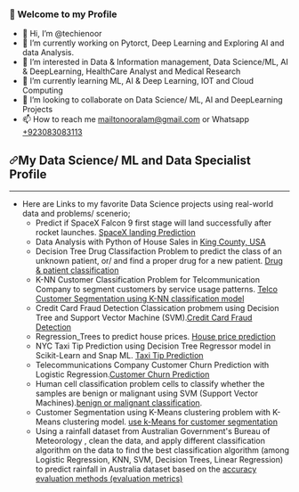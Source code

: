 ### 👋 Welcome to my Profile 

<ul>
  <li>👋 Hi, I’m @techienoor</li>
  <li>🔭 I’m currently working on Pytorct, Deep Learning and Exploring AI and data Analysis.</li>
  <li>👀 I’m interested in Data & Information management, Data Science/ML, AI & DeepLearning, HealthCare Analyst and Medical Research</li>
  <li>🌱 I’m currently learning ML, AI & Deep Learning, IOT and Cloud Computing</li>
  <li>💞️ I’m looking to collaborate on Data Science/ ML, AI and DeepLearning Projects</li>
  <li>📫 How to reach me <a href="mailto:mailtonooralam@gmail.com">mailtonooralam@gmail.com</a> or Whatsapp <a href="tel:+923083083113">+923083083113</a></li>
</ul>

<h2 dir="auto"><a id="user-content-my-data-science-ml-and-data-specialist-profile" class="anchor" aria-hidden="true" href="#my-data-science-ml-and-data-specialist-profile"><svg class="octicon octicon-link" viewBox="0 0 16 16" version="1.1" width="16" height="16" aria-hidden="true"><path d="m7.775 3.275 1.25-1.25a3.5 3.5 0 1 1 4.95 4.95l-2.5 2.5a3.5 3.5 0 0 1-4.95 0 .751.751 0 0 1 .018-1.042.751.751 0 0 1 1.042-.018 1.998 1.998 0 0 0 2.83 0l2.5-2.5a2.002 2.002 0 0 0-2.83-2.83l-1.25 1.25a.751.751 0 0 1-1.042-.018.751.751 0 0 1-.018-1.042Zm-4.69 9.64a1.998 1.998 0 0 0 2.83 0l1.25-1.25a.751.751 0 0 1 1.042.018.751.751 0 0 1 .018 1.042l-1.25 1.25a3.5 3.5 0 1 1-4.95-4.95l2.5-2.5a3.5 3.5 0 0 1 4.95 0 .751.751 0 0 1-.018 1.042.751.751 0 0 1-1.042.018 1.998 1.998 0 0 0-2.83 0l-2.5 2.5a1.998 1.998 0 0 0 0 2.83Z"></path></svg></a>My Data Science/ ML and Data Specialist Profile</h2>
<hr>

<ul dir="auto">
<li>Here are Links to my favorite Data Science projects using real-world data and problems/ scenerio;
<ul dir="auto">
<li>Predict if SpaceX Falcon 9 first stage will land successfully after rocket launches. <a href="#Link">SpaceX landing Prediction</a></li>
<li>Data Analysis with Python of House Sales in <a href="#Link">King County, USA</a></li>
<li>Decision Tree Drug Classifaction Problem to predict the class of an unknown patient, or/ and find a proper drug for a new patient. <a href="#Link">Drug &amp; patient classification</a></li>
<li>K-NN Customer Classification Problem for Telcommunication Company to segment customers by service usage patterns. <a href="#Link">Telco Customer Segmentation using K-NN classification model</a></li>
<li>Credit Card Fraud Detection Classication probmem using Decision Tree and Support Vector Machine (SVM).<a href="#Link">Credit Card Fraud Detection</a></li>
<li>Regression_Trees to predict house prices. <a href="#Link">House price prediction</a></li>
<li>NYC Taxi Tip Prediction using Decision Tree Regressor model in Scikit-Learn and Snap ML. <a href="#Link">Taxi Tip Prediction</a></li>
<li>Telecommunications Company Customer Churn Prediction with Logistic Regression.<a href="#Link">Customer Churn Prediction</a></li>
<li>Human cell classification problem cells to classify whether the samples are benign or malignant using SVM (Support Vector Machines).<a href="#Link">benign or malignant classification</a>.</li>
<li>Customer Segmentation using K-Means clustering problem with K-Means clustering model. <a href="#Link">use k-Means for customer segmentation</a></li>
<li>Using a rainfall dataset from Australian Government's Bureau of Meteorology , clean the data, and apply different classification algorithm on the data to find the best classification algorithm (among Logistic Regression, KNN, SVM, Decision Trees, Linear Regression) to predict rainfall in Australia dataset based on the <a href="#Link">accuracy evaluation methods (evaluation metrics)</a></li>
</ul>
</li>
</ul>
